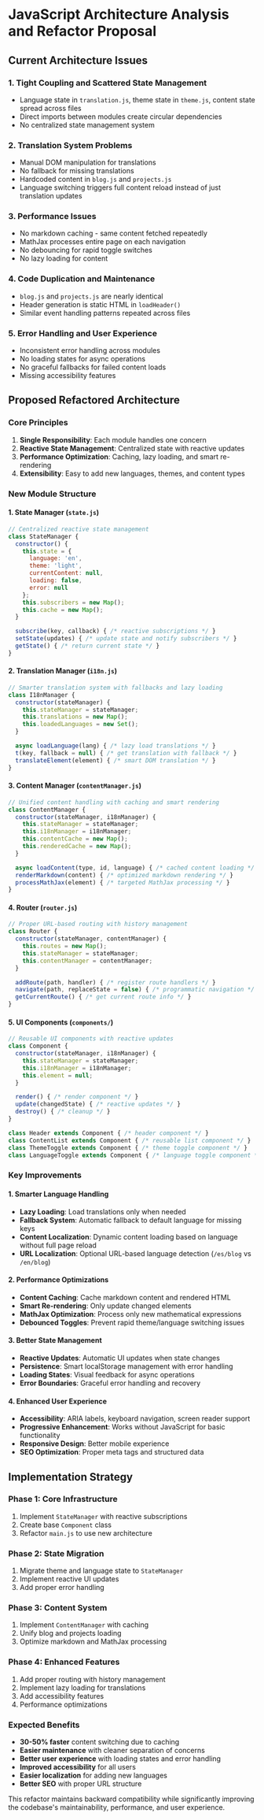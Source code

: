 # JavaScript Architecture Analysis and Refactor Proposal

## Current Architecture Issues

### 1. **Tight Coupling and Scattered State Management**
- Language state in `translation.js`, theme state in `theme.js`, content state spread across files
- Direct imports between modules create circular dependencies
- No centralized state management system

### 2. **Translation System Problems**
- Manual DOM manipulation for translations
- No fallback for missing translations
- Hardcoded content in `blog.js` and `projects.js`
- Language switching triggers full content reload instead of just translation updates

### 3. **Performance Issues**
- No markdown caching - same content fetched repeatedly
- MathJax processes entire page on each navigation
- No debouncing for rapid toggle switches
- No lazy loading for content

### 4. **Code Duplication and Maintenance**
- `blog.js` and `projects.js` are nearly identical
- Header generation is static HTML in `loadHeader()`
- Similar event handling patterns repeated across files

### 5. **Error Handling and User Experience**
- Inconsistent error handling across modules
- No loading states for async operations
- No graceful fallbacks for failed content loads
- Missing accessibility features

## Proposed Refactored Architecture

### Core Principles
1. **Single Responsibility**: Each module handles one concern
2. **Reactive State Management**: Centralized state with reactive updates
3. **Performance Optimization**: Caching, lazy loading, and smart re-rendering
4. **Extensibility**: Easy to add new languages, themes, and content types

### New Module Structure

#### 1. State Manager (`state.js`)
```javascript
// Centralized reactive state management
class StateManager {
  constructor() {
    this.state = {
      language: 'en',
      theme: 'light',
      currentContent: null,
      loading: false,
      error: null
    };
    this.subscribers = new Map();
    this.cache = new Map();
  }

  subscribe(key, callback) { /* reactive subscriptions */ }
  setState(updates) { /* update state and notify subscribers */ }
  getState() { /* return current state */ }
}
```

#### 2. Translation Manager (`i18n.js`)
```javascript
// Smarter translation system with fallbacks and lazy loading
class I18nManager {
  constructor(stateManager) {
    this.stateManager = stateManager;
    this.translations = new Map();
    this.loadedLanguages = new Set();
  }

  async loadLanguage(lang) { /* lazy load translations */ }
  t(key, fallback = null) { /* get translation with fallback */ }
  translateElement(element) { /* smart DOM translation */ }
}
```

#### 3. Content Manager (`contentManager.js`)
```javascript
// Unified content handling with caching and smart rendering
class ContentManager {
  constructor(stateManager, i18nManager) {
    this.stateManager = stateManager;
    this.i18nManager = i18nManager;
    this.contentCache = new Map();
    this.renderedCache = new Map();
  }

  async loadContent(type, id, language) { /* cached content loading */ }
  renderMarkdown(content) { /* optimized markdown rendering */ }
  processMathJax(element) { /* targeted MathJax processing */ }
}
```

#### 4. Router (`router.js`)
```javascript
// Proper URL-based routing with history management
class Router {
  constructor(stateManager, contentManager) {
    this.routes = new Map();
    this.stateManager = stateManager;
    this.contentManager = contentManager;
  }

  addRoute(path, handler) { /* register route handlers */ }
  navigate(path, replaceState = false) { /* programmatic navigation */ }
  getCurrentRoute() { /* get current route info */ }
}
```

#### 5. UI Components (`components/`)
```javascript
// Reusable UI components with reactive updates
class Component {
  constructor(stateManager, i18nManager) {
    this.stateManager = stateManager;
    this.i18nManager = i18nManager;
    this.element = null;
  }

  render() { /* render component */ }
  update(changedState) { /* reactive updates */ }
  destroy() { /* cleanup */ }
}

class Header extends Component { /* header component */ }
class ContentList extends Component { /* reusable list component */ }
class ThemeToggle extends Component { /* theme toggle component */ }
class LanguageToggle extends Component { /* language toggle component */ }
```

### Key Improvements

#### 1. **Smarter Language Handling**
- **Lazy Loading**: Load translations only when needed
- **Fallback System**: Automatic fallback to default language for missing keys
- **Content Localization**: Dynamic content loading based on language without full page reload
- **URL Localization**: Optional URL-based language detection (`/es/blog` vs `/en/blog`)

#### 2. **Performance Optimizations**
- **Content Caching**: Cache markdown content and rendered HTML
- **Smart Re-rendering**: Only update changed elements
- **MathJax Optimization**: Process only new mathematical expressions
- **Debounced Toggles**: Prevent rapid theme/language switching issues

#### 3. **Better State Management**
- **Reactive Updates**: Automatic UI updates when state changes
- **Persistence**: Smart localStorage management with error handling
- **Loading States**: Visual feedback for async operations
- **Error Boundaries**: Graceful error handling and recovery

#### 4. **Enhanced User Experience**
- **Accessibility**: ARIA labels, keyboard navigation, screen reader support
- **Progressive Enhancement**: Works without JavaScript for basic functionality
- **Responsive Design**: Better mobile experience
- **SEO Optimization**: Proper meta tags and structured data

## Implementation Strategy

### Phase 1: Core Infrastructure
1. Implement `StateManager` with reactive subscriptions
2. Create base `Component` class
3. Refactor `main.js` to use new architecture

### Phase 2: State Migration
1. Migrate theme and language state to `StateManager`
2. Implement reactive UI updates
3. Add proper error handling

### Phase 3: Content System
1. Implement `ContentManager` with caching
2. Unify blog and projects loading
3. Optimize markdown and MathJax processing

### Phase 4: Enhanced Features
1. Add proper routing with history management
2. Implement lazy loading for translations
3. Add accessibility features
4. Performance optimizations

### Expected Benefits
- **30-50% faster** content switching due to caching
- **Easier maintenance** with cleaner separation of concerns
- **Better user experience** with loading states and error handling
- **Improved accessibility** for all users
- **Easier localization** for adding new languages
- **Better SEO** with proper URL structure

This refactor maintains backward compatibility while significantly improving the codebase's maintainability, performance, and user experience.